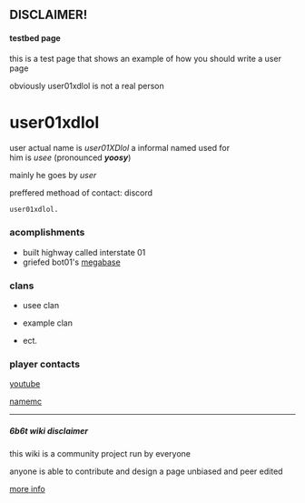## DISCLAIMER! 
#### testbed page

this is a test page that shows an example of how you should write a user page

obviously user01xdlol is not a real person

# user01xdlol

user actual name is _user01XDlol_ a informal named used for  
him is _usee_ (pronounced ___yoosy___)

mainly he goes by _user_

preffered methoad of contact: discord
```bash 
user01xdlol.
```
### acomplishments

- built highway called interstate 01
- griefed bot01's [megabase](https://ThisPageGoesToTheMegabaseWikiPage.com)

### clans

- usee clan

- example clan

- ect.


### player contacts

[youtube](youtube)

[namemc](namemc)

---




##### 6b6t wiki disclaimer
this wiki is a community project run by everyone 

anyone is able to contribute and design a page unbiased and peer edited

[more info](discordLinkAndInfoPageGoesHere.com)
